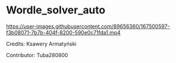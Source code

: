 # Wordle_solver_auto


https://user-images.githubusercontent.com/89656360/167500597-f3b08071-7b7b-404f-8200-590e0c71fda1.mp4


Credits: Ksawery Armatyński

Contributor: Tuba280800
